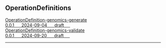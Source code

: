 ## OperationDefinitions


<div class="project-container">


<a href="https://simplifier.net/NHS-Digital-FHIR-Genomics-Implementation-Guide/OperationDefinition-genomics-generate" class="child-title">
<div class="title">OperationDefinition-genomics-generate</div>
<div class="description">
  0.0.1 &nbsp;&nbsp;&nbsp;&nbsp;
  2024-09-04 &nbsp;&nbsp;&nbsp;&nbsp;
<span class="status draft">draft</span> &nbsp;&nbsp;&nbsp;&nbsp;
</div>
</a>
<a href="https://simplifier.net/NHS-Digital-FHIR-Genomics-Implementation-Guide/OperationDefinition-genomics-validate" class="child-title">
<div class="title">OperationDefinition-genomics-validate</div>
<div class="description">
  0.0.1 &nbsp;&nbsp;&nbsp;&nbsp;
  2024-09-20 &nbsp;&nbsp;&nbsp;&nbsp;
<span class="status draft">draft</span> &nbsp;&nbsp;&nbsp;&nbsp;
</div>
</a>
</div>

---



